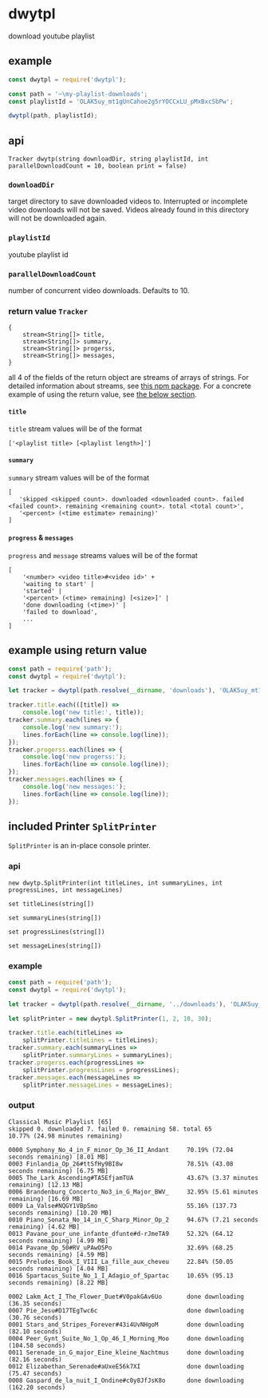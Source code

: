 # dwytpl

download youtube playlist

## example

```js
const dwytpl = require('dwytpl');

const path = '~\my-playlist-downloads';
const playlistId = 'OLAK5uy_mt1gUnCahoe2g5rYOCCxLU_pMxBxcSbPw';

dwytpl(path, playlistId);
```

## api

`Tracker dwytp(string downloadDir, string playlistId, int parallelDownloadCount = 10, boolean print = false)`

### `downloadDir` 

target directory to save downloaded videos to. Interrupted or incomplete video downloads will not be saved. Videos already found in this directory will not be downloaded again. 

### `playlistId`

youtube playlist id

### `parallelDownloadCount`

number of concurrent video downloads. Defaults to 10.

### return value `Tracker`

```
{
    stream<String[]> title,
    stream<String[]> summary,
    stream<String[]> progerss,
    stream<String[]> messages,
}
```

all 4 of the fields of the return object are streams of arrays of strings. For detailed information about streams, see [this npm package](https://www.npmjs.com/package/bs-better-stream). For a concrete example of using the return value, see [the below section](#example-using-return-value).

#### `title`

`title` stream values will be of the format 

```
['<playlist title> [<playlist length>]']
```

#### `summary`

`summary` stream values will be of the format
 
 ```
 [
    'skipped <skipped count>. downloaded <downloaded count>. failed <failed count>. remaining <remaining count>. total <total count>',
    '<percent> (<time estimate> remaining)'
 ]
 ```

#### `progress` & `messages`

`progress` and `message` streams values will be of the format

```
[
    '<number> <video title>#<video id>' +
    'waiting to start' |
    'started' |
    '<percent> (<time> remaining) [<size>]' |
    'done downloading (<time>)' |
    'failed to download',
    ...
] 
```

## example using return value

```js
const path = require('path');
const dwytpl = require('dwytpl');

let tracker = dwytpl(path.resolve(__dirname, 'downloads'), 'OLAK5uy_mt1gUnCahoe2g5rYOCCxLU_pMxBxcSbPw', 10);

tracker.title.each(([title]) =>
    console.log('new title:', title));
tracker.summary.each(lines => {
    console.log('new summary:');
    lines.forEach(line => console.log(line));
});
tracker.progerss.each(lines => {
    console.log('new progerss:');
    lines.forEach(line => console.log(line));
});
tracker.messages.each(lines => {
    console.log('new messages:');
    lines.forEach(line => console.log(line));
});
```

## included Printer `SplitPrinter`

`SplitPrinter` is an in-place console printer.

### api

`new dwytp.SplitPrinter(int titleLines, int summaryLines, int progressLines, int messageLines)`

`set titleLines(string[])`

`set summaryLines(string[])`

`set progressLines(string[])`

`set messageLines(string[])`


### example

```js
const path = require('path');
const dwytpl = require('dwytpl');

let tracker = dwytpl(path.resolve(__dirname, '../downloads'), 'OLAK5uy_mt1gUnCahoe2g5rYOCCxLU_pMxBxcSbPw', 10);

let splitPrinter = new dwytpl.SplitPrinter(1, 2, 10, 30);

tracker.title.each(titleLines =>
    splitPrinter.titleLines = titleLines);
tracker.summary.each(summaryLines =>
    splitPrinter.summaryLines = summaryLines);
tracker.progerss.each(progressLines =>
    splitPrinter.progressLines = progressLines);
tracker.messages.each(messageLines =>
    splitPrinter.messageLines = messageLines);
```

### output
```
Classical Music Playlist [65]
skipped 0. downloaded 7. failed 0. remaining 58. total 65
10.77% (24.98 minutes remaining)

0000 Symphony_No_4_in_F_minor_Op_36_II_Andant     70.19% (72.04 seconds remaining) [8.01 MB]
0003 Finlandia_Op_26#ttSfHy9BI8w                  78.51% (43.08 seconds remaining) [6.75 MB]
0005 The_Lark_Ascending#TA5EfjamTUA               43.67% (3.37 minutes remaining) [12.13 MB]
0006 Brandenburg_Concerto_No3_in_G_Major_BWV_     32.95% (5.61 minutes remaining) [16.69 MB]
0009 La_Valse#NQGY1VBpSmo                         55.16% (137.73 seconds remaining) [10.20 MB]
0010 Piano_Sonata_No_14_in_C_Sharp_Minor_Op_2     94.67% (7.21 seconds remaining) [4.62 MB]
0013 Pavane_pour_une_infante_dfunte#d-rJmeTA9     52.32% (64.12 seconds remaining) [4.99 MB]
0014 Pavane_Op_50#RV_uPAwO5Po                     32.69% (68.25 seconds remaining) [4.59 MB]
0015 Preludes_Book_I_VIII_La_fille_aux_cheveu     22.84% (50.05 seconds remaining) [4.04 MB]
0016 Spartacus_Suite_No_1_I_Adagio_of_Spartac     10.65% (95.13 seconds remaining) [8.22 MB]

0002 Lakm_Act_I_The_Flower_Duet#V0pakGAv6Uo       done downloading (36.35 seconds)
0007 Pie_Jesu#D17TEgTwc6c                         done downloading (30.76 seconds)
0001 Stars_and_Stripes_Forever#43i4UvNHgoM        done downloading (82.10 seconds)
0004 Peer_Gynt_Suite_No_1_Op_46_I_Morning_Moo     done downloading (104.58 seconds)
0011 Serenade_in_G_major_Eine_kleine_Nachtmus     done downloading (82.16 seconds)
0012 Elizabethan_Serenade#aUxeE56k7XI             done downloading (75.47 seconds)
0008 Gaspard_de_la_nuit_I_Ondine#c0y8JfJsK8o      done downloading (162.20 seconds)
```


